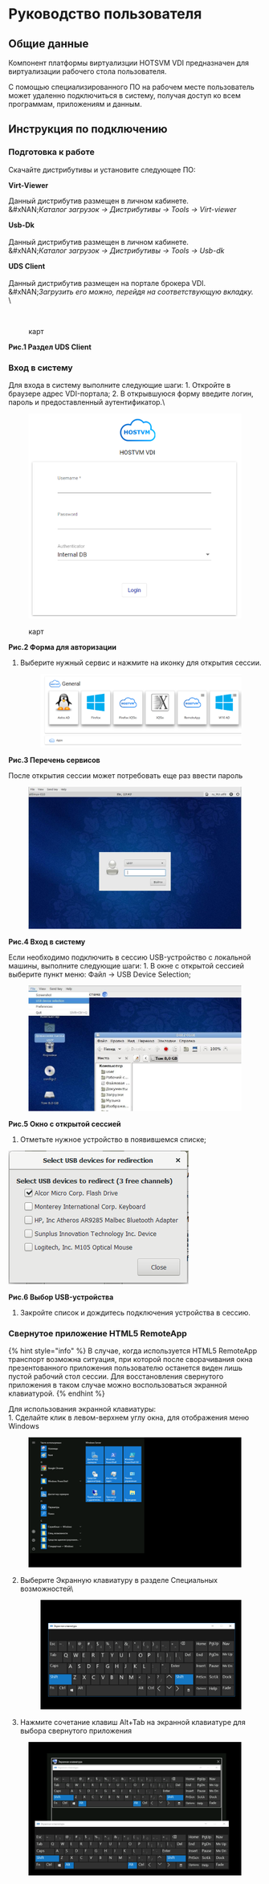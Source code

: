 # Руководство пользователя

## Общие данные

Компонент платформы виртуализции HOTSVM VDI предназначен для виртуализации рабочего стола пользователя.

С помощью специализированного ПО на рабочем месте пользователь может удаленно подключиться в систему, получая доступ ко всем программам, приложениям и данным.

## Инструкция по подключению

### Подготовка к работе

Скачайте дистрибутивы и установите следующее ПО:

**Virt-Viewer**

Данный дистрибутив размещен в личном кабинете.\
&#xNAN;_&#x41A;аталог загрузок -> Дистрибутивы -> Tools -> Virt-viewer_

**Usb-Dk**\
\
Данный дистрибутив размещен в личном кабинете.\
&#xNAN;_&#x41A;аталог загрузок -> Дистрибутивы -> Tools -> Usb-dk_

**UDS Client**\
\
Данный дистрибутив размещен на портале брокера VDI.\
&#xNAN;_&#x417;агрузить его можно, перейдя на соответствующую вкладку._\
\


<figure><img src="broken-reference" alt=""><figcaption><p>карт</p></figcaption></figure>

**Рис.1 Раздел UDS Client**

### Вход в систему

Для входа в систему выполните следующие шаги: 1. Откройте в браузере адрес VDI-портала; 2. В открывшуюся форму введите логин, пароль и предоставленный аутентификатор.\


<figure><img src="../.gitbook/assets/image (57).png" alt=""><figcaption><p>карт</p></figcaption></figure>

**Рис.2 Форма для авторизации**

1.  Выберите нужный сервис и нажмите на иконку для открытия сессии.

    <figure><img src="../.gitbook/assets/image (1) (1) (2).png" alt=""><figcaption></figcaption></figure>

**Рис.3 Перечень сервисов**

После открытия  сессии может потребовать еще раз ввести пароль

<figure><img src="../.gitbook/assets/login.jpg" alt=""><figcaption></figcaption></figure>

**Рис.4 Вход в систему**

Если необходимо подключить в сессию USB-устройство с локальной машины, выполните следующие шаги: 1. В окне с открытой сессией выберите пункт меню: Файл → USB Device Selection;

<figure><img src="../.gitbook/assets/session.jpg" alt=""><figcaption></figcaption></figure>

**Рис.5 Окно с открытой сессией**

1. Отметьте нужное устройство в появившемся списке;

![карт](../.gitbook/assets/vdi-5.png)

**Рис.6 Выбор USB-устройства**

1. Закройте список и дождитесь подключения устройства в сессию.

### Свернутое приложение HTML5 RemoteApp

{% hint style="info" %}
В случае, когда используется HTML5 RemoteApp транспорт возможна ситуация, при которой после сворачивания окна презентованного приложения пользователю останется виден лишь пустой рабочий стол сессии.  Для восстановления свернутого приложения в таком случае можно воспользоваться экранной клавиатурой.
{% endhint %}

Для использования экранной клавиатуры:\
1\. Сделайте клик в левом-верхнем углу окна, для отображения меню Windows

<figure><img src="../.gitbook/assets/image (1) (1) (3).png" alt=""><figcaption></figcaption></figure>

2.  Выберите Экранную клавиатуру в разделе Специальных возможностей\


    <figure><img src="../.gitbook/assets/image (1) (1) (3) (1).png" alt=""><figcaption></figcaption></figure>


3. Нажмите сочетание клавиш Alt+Tab на экранной клавиатуре для выбора свернутого приложения

<figure><img src="../.gitbook/assets/image (34).png" alt=""><figcaption></figcaption></figure>
